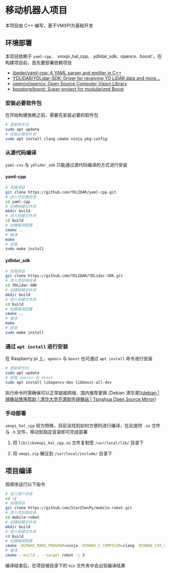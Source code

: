 # 移动机器人项目

本项目由 C++ 编写，基于VMXPI为基础开发

## 环境部署

本项目依赖于 `yaml-cpp、 `vmxpi_hal_cpp`、` ydlidar_sdk`、`opencv`、`boost`，在构建项目前，首先要部署依赖项目

- [jbeder/yaml-cpp: A YAML parser and emitter in C++](https://github.com/jbeder/yaml-cpp)
- [YDLIDAR/YDLidar-SDK: Driver for receiving YD LiDAR data and more...](https://github.com/YDLIDAR/YDLidar-SDK)
- [opencv/opencv: Open Source Computer Vision Library](https://github.com/opencv/opencv)
- [boostorg/boost: Super-project for modularized Boost](https://github.com/boostorg/boost)

### 安装必要软件包

在开始构建依赖之前，需要先安装必要的软件包

``````bash
# 更新软件包
sudo apt update
# 安装必要软件包
sudo apt install clang cmake ninja pkg-config
``````

### 从源代码编译

`yaml-cxx` 与 `ydlidar_sdk` 只能通过源代码编译的方式进行安装

#### yaml-cpp

``````bash
# 克隆项目
git clone https://github.com/YDLIDAR/yaml-cpp.git
# 进入项目根目录
cd yaml-cpp
# 创建构建文件夹
mkdir build
# 进入构建文件夹
cd build
# 创建编译配置
cmake ..
# 编译
make
# 安装
sudo make install
``````

#### ydlidar_sdk

``````bash
# 克隆项目
git clone https://github.com/YDLIDAR/YDLidar-SDK.git
# 进入项目根目录
cd YDLidar-SDK
# 创建构建文件夹
mkdir build
# 进入构建文件夹
cd build
# 创建编译配置
cmake ..
# 编译
make
# 安装
sudo make install
``````

### 通过 `apt install` 进行安装

在 Raspberry pi 上，`opencv` 与 `boost` 也可通过 `apt install` 命令进行安装

``````bash
# 更新软件包
sudo apt update
# 安装 opencv 与 boost
sudo apt install libopencv-dev libboost-all-dev
``````

执行命令时需确保可以正常链接网络，国内推荐更换 [Debian 清华源]([debian | 镜像站使用帮助 | 清华大学开源软件镜像站 | Tsinghua Open Source Mirror](https://mirrors.tuna.tsinghua.edu.cn/help/debian/))

### 手动部署

`vmxpi_hal_cpp` 较为特殊，目前没找到如何方便的进行编译，在此提供 `.so` 文件与 `.h` 文件，移动到指定目录即可完成部署

1. 将 `lib\libvmxpi_hal_cpp.so` 文件复制至 `/usr/local/lib/` 目录下

2. 将 `vmxpi.zip` 解压到 `/usr/local/include/` 目录下

## 项目编译

按顺序运行以下指令

``````bash
# 进入用户目录
cd ~/
# 克隆项目
git clone https://github.com/StarChenPy/mobile-robot.git
# 进入项目根目录
cd mobile-robot
# 创建构建文件夹
mkdir build
# 进入构建文件夹
cd build
# 创建编译配置
cmake -DCMAKE_MAKE_PROGRAM=ninja -DCMAKE_C_COMPILER=clang -DCMAKE_CXX_COMPILER=clang++ -G Ninja -S .. -B .
# 编译
cmake --build . --target robot -j 3
``````

编译结束后，在项目根目录下的 `bin` 文件夹中会出现编译结果